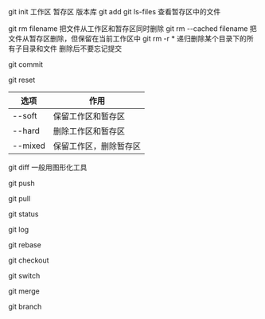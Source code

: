 git init 
工作区  暂存区   版本库
git add 
git ls-files  查看暂存区中的文件


git rm  filename    把文件从工作区和暂存区同时删除
git rm --cached filename  把文件从暂存区删除，但保留在当前工作区中
git rm -r *  递归删除某个目录下的所有子目录和文件
删除后不要忘记提交

git commit

git reset    

| 选项 | 作用|
|------|------|
|--soft| 保留工作区和暂存区      |
|--hard| 删除工作区和暂存区    |
|--mixed| 保留工作区，删除暂存区 |

git diff  一般用图形化工具

git push

git pull

git status

git log

git  rebase

git checkout

git switch

git merge

git branch

